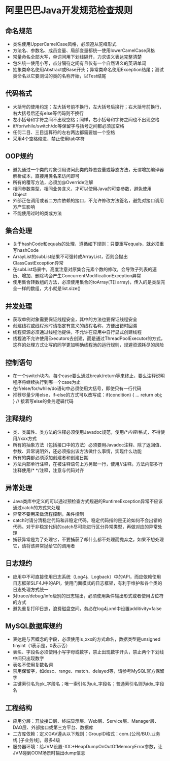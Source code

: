 # 阿里巴巴Java开发规范检查规则

## 命名规范
- 类名使用UpperCamelCase风格，必须遵从驼峰形式
- 方法名、参数名、成员变量、局部变量都统一使用lowerCamelCase风格
- 常量命名全部大写，单词间用下划线隔开，力求语义表达完整清楚
- 包名统一使用小写，点分隔符之间有且仅有一个自然语义的英语单词
- 抽象类命名使用Abstract或Base开头；异常类命名使用Exception结尾；测试类命名以它要测试的类的名称开始，以Test结尾

## 代码格式
- 大括号的使用约定：左大括号前不换行，左大括号后换行；右大括号前换行，右大括号后还有else等代码则不换行
- 左小括号和字符之间不出现空格；同样，右小括号和字符之间也不出现空格
- if/for/while/switch/do等保留字与括号之间都必须加空格
- 任何二目、三目运算符的左右两边都需要加一个空格
- 采用4个空格缩进，禁止使用tab字符

## OOP规约
- 避免通过一个类的对象引用访问此类的静态变量或静态方法，无谓增加编译器解析成本，直接用类名来访问即可
- 所有的覆写方法，必须加@Override注解
- 相同参数类型，相同业务含义，才可以使用Java的可变参数，避免使用Object
- 外部正在调用或者二方库依赖的接口，不允许修改方法签名，避免对接口调用方产生影响
- 不能使用过时的类或方法

## 集合处理
- 关于hashCode和equals的处理，遵循如下规则：只要重写equals，就必须重写hashCode
- ArrayList的subList结果不可强转成ArrayList，否则会抛出ClassCastException异常
- 在subList场景中，高度注意对原集合元素个数的修改，会导致子列表的遍历、增加、删除均会产生ConcurrentModificationException异常
- 使用集合转数组的方法，必须使用集合的toArray(T[] array)，传入的是类型完全一样的数组，大小就是list.size()

## 并发处理
- 获取单例对象需要保证线程安全，其中的方法也要保证线程安全
- 创建线程或线程池时请指定有意义的线程名称，方便出错时回溯
- 线程资源必须通过线程池提供，不允许在应用中自行显式创建线程
- 线程池不允许使用Executors去创建，而是通过ThreadPoolExecutor的方式，这样的处理方式让写的同学更加明确线程池的运行规则，规避资源耗尽的风险

## 控制语句
- 在一个switch块内，每个case要么通过break/return等来终止，要么注释说明程序将继续执行到哪一个case为止
- 在if/else/for/while/do语句中必须使用大括号，即使只有一行代码
- 推荐尽量少用else，if-else的方式可以改写成：if(condition) { ... return obj; } // 接着写else的业务逻辑代码

## 注释规约
- 类、类属性、类方法的注释必须使用Javadoc规范，使用/**内容*/格式，不得使用//xxx方式
- 所有的抽象方法（包括接口中的方法）必须要用Javadoc注释、除了返回值、参数、异常说明外，还必须指出该方法做什么事情，实现什么功能
- 所有的类都必须添加创建者和创建日期
- 方法内部单行注释，在被注释语句上方另起一行，使用//注释。方法内部多行注释使用/* */注释，注意与代码对齐

## 异常处理
- Java类库中定义的可以通过预检查方式规避的RuntimeException异常不应该通过catch的方式来处理
- 异常不要用来做流程控制，条件控制
- catch时请分清稳定代码和非稳定代码，稳定代码指的是无论如何不会出错的代码。对于非稳定代码的catch尽可能进行区分异常类型，再做对应的异常处理
- 捕获异常是为了处理它，不要捕获了却什么都不处理而抛弃之，如果不想处理它，请将该异常抛给它的调用者

## 日志规约
- 应用中不可直接使用日志系统（Log4j、Logback）中的API，而应依赖使用日志框架SLF4J中的API，使用门面模式的日志框架，有利于维护和各个类的日志处理方式统一
- 对trace/debug/info级别的日志输出，必须使用条件输出形式或者使用占位符的方式
- 避免重复打印日志，浪费磁盘空间，务必在log4j.xml中设置additivity=false

## MySQL数据库规约
- 表达是与否概念的字段，必须使用is_xxx的方式命名，数据类型是unsigned tinyint（1表示是，0表示否）
- 表名、字段名必须使用小写字母或数字，禁止出现数字开头，禁止两个下划线中间只出现数字
- 表名不使用复数名词
- 禁用保留字，如desc、range、match、delayed等，请参考MySQL官方保留字
- 主键索引名为pk_字段名；唯一索引名为uk_字段名；普通索引名则为idx_字段名

## 工程结构
- 应用分层：开放接口层、终端显示层、Web层、Service层、Manager层、DAO层、外部接口或第三方平台、数据库
- 二方库依赖：定义GAV遵从以下规则：GroupID格式：com.{公司/BU}.业务线.[子业务线]，最多4级
- 服务器环境：给JVM设置-XX:+HeapDumpOnOutOfMemoryError参数，让JVM碰到OOM场景时输出dump信息